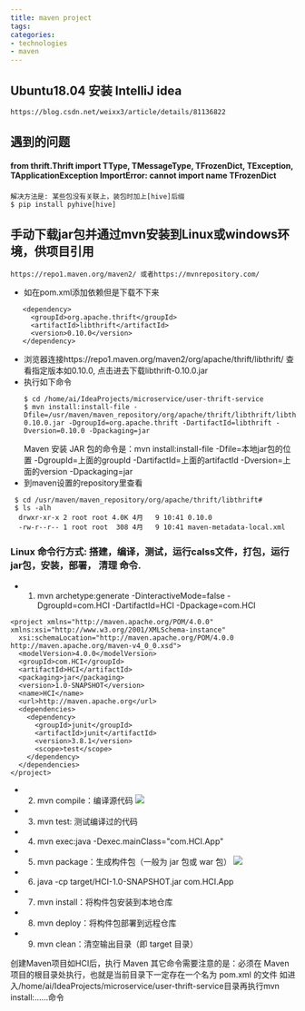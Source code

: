 ```yaml
---
title: maven project
tags: 
categories:
- technologies
- maven
---
```


## Ubuntu18.04 安装 IntelliJ idea
	https://blog.csdn.net/weixx3/article/details/81136822

## 遇到的问题

#### from thrift.Thrift import TType, TMessageType, TFrozenDict, TException, TApplicationException ImportError: cannot import name TFrozenDict
	解决方法是: 某些包没有关联上，装包时加上[hive]后缀
	$ pip install pyhive[hive]

## 手动下载jar包并通过mvn安装到Linux或windows环境，供项目引用
	https://repo1.maven.org/maven2/ 或者https://mvnrepository.com/
 * 如在pom.xml添加依赖但是下载不下来
 ```
	<dependency>
      <groupId>org.apache.thrift</groupId>
      <artifactId>libthrift</artifactId>
      <version>0.10.0</version>
    </dependency>
 ```
 * 浏览器连接https://repo1.maven.org/maven2/org/apache/thrift/libthrift/ 查看指定版本如0.10.0, 点击进去下载libthrift-0.10.0.jar
 * 执行如下命令
	```
	$ cd /home/ai/IdeaProjects/microservice/user-thrift-service
	$ mvn install:install-file -Dfile=/usr/maven/maven_repository/org/apache/thrift/libthrift/libthrift-0.10.0.jar -DgroupId=org.apache.thrift -DartifactId=libthrift -Dversion=0.10.0 -Dpackaging=jar
	```
	Maven 安装 JAR 包的命令是：mvn install:install-file -Dfile=本地jar包的位置  -DgroupId=上面的groupId  -DartifactId=上面的artifactId  -Dversion=上面的version  -Dpackaging=jar
 * 到maven设置的repository里查看
```
 $ cd /usr/maven/maven_repository/org/apache/thrift/libthrift#
 $ ls -alh
  drwxr-xr-x 2 root root 4.0K 4月   9 10:41 0.10.0
  -rw-r--r-- 1 root root  308 4月   9 10:41 maven-metadata-local.xml
```

### Linux 命令行方式: 搭建，编译，测试，运行calss文件，打包，运行jar包，安装，部署， 清理 命令.
 * 1. mvn archetype:generate  -DinteractiveMode=false -DgroupId=com.HCI -DartifactId=HCI -Dpackage=com.HCI
```
<project xmlns="http://maven.apache.org/POM/4.0.0" xmlns:xsi="http://www.w3.org/2001/XMLSchema-instance"
  xsi:schemaLocation="http://maven.apache.org/POM/4.0.0 http://maven.apache.org/maven-v4_0_0.xsd">
  <modelVersion>4.0.0</modelVersion>
  <groupId>com.HCI</groupId>
  <artifactId>HCI</artifactId>
  <packaging>jar</packaging>
  <version>1.0-SNAPSHOT</version>
  <name>HCI</name>
  <url>http://maven.apache.org</url>
  <dependencies>
    <dependency>
      <groupId>junit</groupId>
      <artifactId>junit</artifactId>
      <version>3.8.1</version>
      <scope>test</scope>
    </dependency>
  </dependencies>
</project>
```
 * 2. mvn compile：编译源代码
 ![](compile.JPG)
 * 3. mvn test: 测试编译过的代码
 * 4. mvn exec:java -Dexec.mainClass="com.HCI.App"
 * 5. mvn package：生成构件包（一般为 jar 包或 war 包）
 ![](jar.JPG)
 * 6. java -cp target/HCI-1.0-SNAPSHOT.jar com.HCI.App
 * 7. mvn install：将构件包安装到本地仓库
 * 8. mvn deploy：将构件包部署到远程仓库
 * 9. mvn clean：清空输出目录（即 target 目录）

创建Maven项目如HCI后，执行 Maven 其它命令需要注意的是：必须在 Maven 项目的根目录处执行，也就是当前目录下一定存在一个名为 pom.xml 的文件
如进入/home/ai/IdeaProjects/microservice/user-thrift-service目录再执行mvn install:......命令

```


